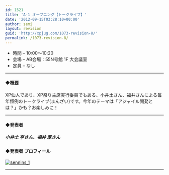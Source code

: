 ```yaml
---
id: 1521
title: 'A-1 オープニング【トークライブ】'
date: '2012-09-15T03:28:10+00:00'
author: semi
layout: revision
guid: 'http://xpjug.com/1073-revision-8/'
permalink: /1073-revision-8/
---
```


- 時間 – 10:00〜10:20
- 会場 – AB会場：55N号館 1F 大会議室
- 定員 – なし

---

#### ◆概要

XP仙人であり、XP祭り主席実行委員でもある、小井土さん、福井さんによる毎年恒例のトークライブ(まんざい)です。今年のテーマは「アジャイル開発とは？」かも？お楽しみに！

---

#### ◆発表者

##### 小井土 亨さん、福井 厚さん

#### ◆発表者 プロフィール

[![](http://xpjug.com/wp-content/uploads/2012/08/sennins_1-150x150.png "sennins_1")](http://xpjug.com/wp-content/uploads/2012/08/sennins_1.png)

---